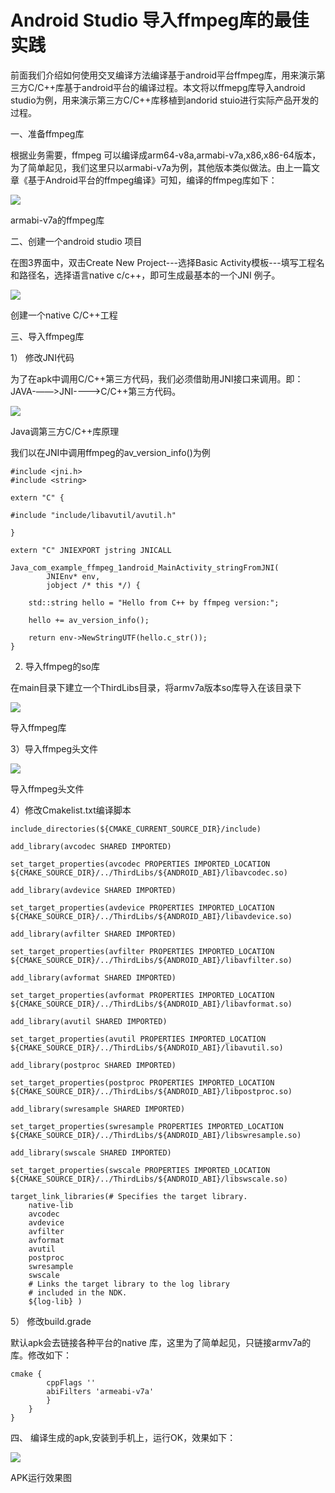 
# Android Studio 导入ffmpeg库的最佳实践 #

前面我们介绍如何使用交叉编译方法编译基于android平台ffmpeg库，用来演示第三方C/C++库基于android平台的编译过程。本文将以ffmepg库导入android studio为例，用来演示第三方C/C++库移植到andorid stuio进行实际产品开发的过程。

一、准备ffmpeg库

根据业务需要，ffmpeg 可以编译成arm64-v8a,armabi-v7a,x86,x86-64版本，为了简单起见，我们这里只以armabi-v7a为例，其他版本类似做法。由上一篇文章《基于Android平台的ffmpeg编译》可知，编译的ffmpeg库如下：

![](./ffmpeg/1.jpg)

armabi-v7a的ffmpeg库

二、创建一个android studio 项目

在图3界面中，双击Create New Project---选择Basic Activity模板---填写工程名和路径名，选择语言native c/c++，即可生成最基本的一个JNI 例子。

![](./ffmpeg/2.jpg)

创建一个native C/C++工程

三、导入ffmpeg库

1） 修改JNI代码

为了在apk中调用C/C++第三方代码，我们必须借助用JNI接口来调用。即：JAVA-――>JNI---->C/C++第三方代码。

![](./ffmpeg/3.jpg)

Java调第三方C/C++库原理

我们以在JNI中调用ffmpeg的av_version_info()为例

```
#include <jni.h>
#include <string>

extern "C" {

#include "include/libavutil/avutil.h"

}

extern "C" JNIEXPORT jstring JNICALL

Java_com_example_ffmpeg_1android_MainActivity_stringFromJNI( 
		JNIEnv* env, 
		jobject /* this */) {

	std::string hello = "Hello from C++ by ffmpeg version:"; 

	hello += av_version_info(); 

	return env->NewStringUTF(hello.c_str());
}
```

2) 导入ffmpeg的so库

在main目录下建立一个ThirdLibs目录，将armv7a版本so库导入在该目录下

![](./ffmpeg/4.jpg)

导入ffmpeg库

3）导入ffmpeg头文件

![](./ffmpeg/5.jpg)

导入ffmpeg头文件

4）修改Cmakelist.txt编译脚本

```
include_directories(${CMAKE_CURRENT_SOURCE_DIR}/include)

add_library(avcodec SHARED IMPORTED)

set_target_properties(avcodec PROPERTIES IMPORTED_LOCATION ${CMAKE_SOURCE_DIR}/../ThirdLibs/${ANDROID_ABI}/libavcodec.so)

add_library(avdevice SHARED IMPORTED)

set_target_properties(avdevice PROPERTIES IMPORTED_LOCATION ${CMAKE_SOURCE_DIR}/../ThirdLibs/${ANDROID_ABI}/libavdevice.so)

add_library(avfilter SHARED IMPORTED)

set_target_properties(avfilter PROPERTIES IMPORTED_LOCATION ${CMAKE_SOURCE_DIR}/../ThirdLibs/${ANDROID_ABI}/libavfilter.so)

add_library(avformat SHARED IMPORTED)

set_target_properties(avformat PROPERTIES IMPORTED_LOCATION ${CMAKE_SOURCE_DIR}/../ThirdLibs/${ANDROID_ABI}/libavformat.so)

add_library(avutil SHARED IMPORTED)

set_target_properties(avutil PROPERTIES IMPORTED_LOCATION ${CMAKE_SOURCE_DIR}/../ThirdLibs/${ANDROID_ABI}/libavutil.so)

add_library(postproc SHARED IMPORTED)

set_target_properties(postproc PROPERTIES IMPORTED_LOCATION ${CMAKE_SOURCE_DIR}/../ThirdLibs/${ANDROID_ABI}/libpostproc.so)

add_library(swresample SHARED IMPORTED)

set_target_properties(swresample PROPERTIES IMPORTED_LOCATION ${CMAKE_SOURCE_DIR}/../ThirdLibs/${ANDROID_ABI}/libswresample.so)

add_library(swscale SHARED IMPORTED)

set_target_properties(swscale PROPERTIES IMPORTED_LOCATION ${CMAKE_SOURCE_DIR}/../ThirdLibs/${ANDROID_ABI}/libswscale.so)

target_link_libraries(# Specifies the target library. 
	native-lib 
	avcodec 
	avdevice 
	avfilter 
	avformat 
	avutil 
	postproc 
	swresample 
	swscale 
	# Links the target library to the log library 
	# included in the NDK. 
	${log-lib} )

```

5） 修改build.grade

默认apk会去链接各种平台的native 库，这里为了简单起见，只链接armv7a的库。修改如下：

```
cmake { 
		cppFlags '' 
		abiFilters 'armeabi-v7a' 
		} 
	}
}
```

四、 编译生成的apk,安装到手机上，运行OK，效果如下：

![](./ffmpeg/6.jpg)

APK运行效果图

